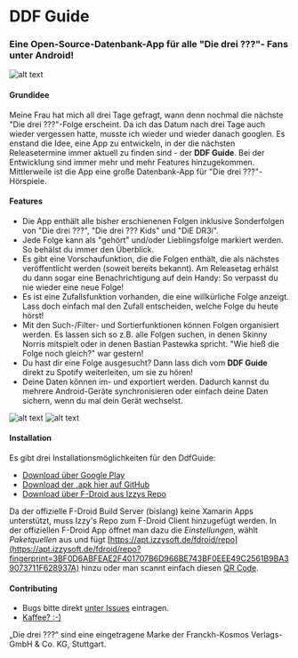 # DDF Guide 
### Eine Open-Source-Datenbank-App für alle "Die drei ???"- Fans unter Android! 
![alt text](https://github.com/selmaohneh/DdfGuide/blob/master/DdfGuide.Android/Resources/drawable/ic_launcher.png)

#### Grundidee
Meine Frau hat mich all drei Tage gefragt, wann denn nochmal die nächste "Die drei ???"-Folge erscheint. Da ich das Datum nach drei Tage auch wieder vergessen hatte, musste ich wieder und wieder danach googlen. Es enstand die Idee, eine App zu entwickeln, in der die nächsten Releasetermine immer aktuell zu finden sind - der **DDF Guide**. Bei der Entwicklung sind immer mehr und mehr Features hinzugekommen. Mittlerweile ist die App eine große Datenbank-App für "Die drei ???"-Hörspiele.

#### Features
* Die App enthält alle bisher erschienenen Folgen inklusive Sonderfolgen von "Die drei ???", "Die drei ??? Kids" und "DiE DR3i". 
* Jede Folge kann als "gehört" und/oder Lieblingsfolge markiert werden. So behälst du immer den Überblick.
* Es gibt eine Vorschaufunktion, die die Folgen enthält, die als nächstes veröffentlicht werden (soweit bereits bekannt). Am Releasetag erhälst du dann sogar eine Benachrichtigung auf dein Handy: So verpasst du nie wieder eine neue Folge! 
* Es ist eine Zufallsfunktion vorhanden, die eine willkürliche Folge anzeigt. Lass doch einfach mal den Zufall entscheiden, welche Folge du heute hörst!
* Mit den Such-/Filter- und Sortierfunktionen können Folgen organisiert werden. Es lassen sich so z.B. alle Folgen suchen, in denen Skinny Norris mitspielt oder in denen Bastian Pastewka spricht. "Wie hieß die Folge noch gleich?" war gestern!
* Du hast dir eine Folge ausgesucht? Dann lass dich vom **DDF Guide** direkt zu Spotify weiterleiten, um sie zu hören!
* Deine Daten können im- und exportiert werden. Dadurch kannst du mehrere Android-Geräte synchronisieren oder einfach deine Daten sichern, wenn du mal dein Gerät wechselst.

![alt text](https://github.com/selmaohneh/DdfGuide/blob/master/PlayStoreImages/ddf1.JPG)
![alt text](https://github.com/selmaohneh/DdfGuide/blob/master/PlayStoreImages/ddf5.JPG)

#### Installation

Es gibt drei Installationsmöglichkeiten für den DdfGuide:

- [Download über Google Play](https://play.google.com/store/apps/details?id=celloapps.ddfguide)
- [Download der .apk hier auf GitHub](https://github.com/selmaohneh/DdfGuide/releases)
- [Download über F-Droid aus Izzys Repo](https://apt.izzysoft.de/fdroid/index/apk/celloapps.ddfguide)

Da der offizielle F-Droid Build Server (bislang) keine Xamarin Apps unterstützt, muss Izzy's Repo zum F-Droid Client hinzugefügt werden.
In der offiziellen F-Droid App öffnet man dazu die _Einstellungen_, wählt _Paketquellen_ aus und fügt [https://apt.izzysoft.de/fdroid/repo](https://apt.izzysoft.de/fdroid/repo?fingerprint=3BF0D6ABFEAE2F401707B6D966BE743BF0EEE49C2561B9BA39073711F628937A) hinzu oder man scannt einfach diesen [QR Code](https://apt.izzysoft.de/shared/images/fdroid_repo_qr.png).

#### Contributing
* Bugs bitte direkt [unter Issues](https://github.com/selmaohneh/DdfGuide/issues) eintragen.
* [Kaffee? :-)](https://www.buymeacoffee.com/SaMAsU1N6)

„Die drei ???“ sind eine eingetragene Marke der Franckh-Kosmos Verlags-GmbH & Co. KG, Stuttgart.
